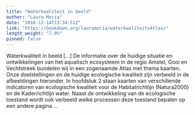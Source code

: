 ```yaml
---
title: "Waterkwaliteit in beeld"
author: "Laura Moria"
date: "2018-12-14T13:34:51Z"
link: "https://bookdown.org/lauramoria/waterkwaliteitsAtlas/"
length_weight: "7.9%"
pinned: false
---
```


Waterkwaliteit in beeld [...] De informatie over de huidige situatie en ontwikkelingen van het aquatisch ecosysteem in de regio Amstel, Gooi en Vechtstreek bundelen wij in een zogenaamde Atlas met thema kaarten. Onze doelstellingen en de huidige ecologische kwaliteit zijn verbeeld in de afbeeldingen hieronder. In hoofdstuk 2 staan kaarten van verschillende indicatoren van ecologische kwaliteit voor de Habitatrichtlijn (Natura2000) en de Kaderrichtlijn water. Naast de ontwikkeling van de ecologische toestand wordt ook verbeeld welke processen deze toestand bepalen op een andere pagina ...

